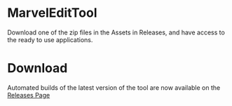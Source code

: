 # MarvelEditTool

Download one of the zip files in the Assets in Releases, and have access to the ready to use applications.


# Download
Automated builds of the latest version of the tool are now available on the [Releases Page](https://github.com/darKaz3/MarvelEditTool/releases)
